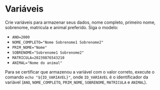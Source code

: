 # Variáveis

Crie variáveis para armazenar seus dados, nome completo, primeiro nome, sobrenome, matrícula e animal preferido. Siga o modelo:

- `ANO=2000`
- `NOME_COMPLETO="Nome Sobrenome1 Sobrenome2"`
- `PRIM_NOME="Nome"`
- `SOBRENOME="Sobrenome1 Sobrenome2"`
- `MATRICULA=20239876543210`
- `ANIMAL="Nome do animal"`

Para se certificar que armazenou a variável com o valor correto, execute o comando `echo "${ID_VARIAVEL}"`, onde `ID_VARIAVEL` é o identificador da variável (`ANO`, `NOME_COMPLETO`, `PRIM_NOME`, `SOBRENOME`, `MATRICULA` e `ANIMAL`).
